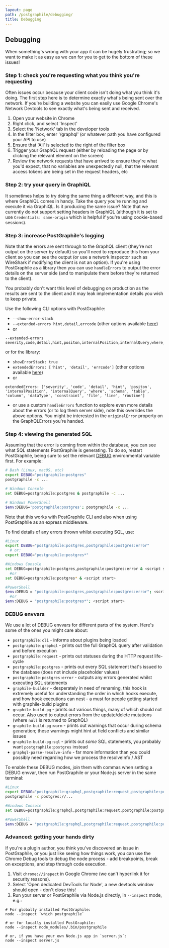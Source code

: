 ```yaml
---
layout: page
path: /postgraphile/debugging/
title: Debugging
---
```


## Debugging

When something's wrong with your app it can be hugely frustrating; so we want to make
it as easy as we can for you to get to the bottom of these issues!

### Step 1: check you're requesting what you think you're requesting

Often issues occur because your client code isn't doing what you think it's
doing. The first step here is to determine exactly what's being sent over the
network. If you're building a website you can easily use Google Chrome's
Network Devtools to see exactly what's being sent and received.

1.  Open your website in Chrome
2.  Right click, and select 'Inspect'
3.  Select the 'Network' tab in the developer tools
4.  In the filter box, enter '/graphql' (or whatever path you have configured your API to use)
5.  Ensure that 'All' is selected to the right of the filter box
6.  Trigger your GraphQL request (either by reloading the page or by clicking the relevant element on the screen)
7.  Review the network requests that have arrived to ensure they're what you'd expect, that no variables are unexpectedly null, that the relevant access tokens are being set in the request headers, etc

### Step 2: try your query in GraphiQL

It sometimes helps to try doing the same thing a different way, and this is
where GraphiQL comes in handy. Take the query you're running and execute it via
GraphiQL. Is it producing the same issue? Note that we currently do not support
setting headers in GraphiQL (although it is set to use `Credentials: same-origin` which is helpful if you're using cookie-based sessions).

### Step 3: increase PostGraphile's logging

Note that the errors are sent through to the GraphQL client (they're not
output on the server by default) so you'll need to reproduce this from your
client so you can see the output (or use a network inspector such as
WireShark if modifying the client is not an option). If you're using
PostGraphile as a library then you can use `handleErrors` to output the error
details on the server side (and to manipulate them before they're returned to
the client).

You probably don't want this level of debugging on production as the results
are sent to the client and it may leak implementation details you wish to
keep private.

Use the following CLI options with PostGraphile:

* `--show-error-stack`
* `--extended-errors hint,detail,errcode` (other options available [here](https://github.com/brianc/node-postgres/blob/7de137f9f88611b8fcae5539aa90b6037133f1f1/lib/connection.js#L565-L580))
* or

```
--extended-errors severity,code,detail,hint,positon,internalPosition,internalQuery,where,schema,table,column,dataType,constraint,file,line,routine
```

or for the library:

* `showErrorStack: true`
* `extendedErrors: ['hint', 'detail', 'errcode']` (other options available [here](https://github.com/brianc/node-postgres/blob/7de137f9f88611b8fcae5539aa90b6037133f1f1/lib/connection.js#L565-L580))
* or

```
extendedErrors: ['severity', 'code', 'detail', 'hint', 'positon', 'internalPosition', 'internalQuery', 'where', 'schema', 'table', 'column', 'dataType', 'constraint', 'file', 'line', 'routine']
```

* or use a custom `handleErrors` function to explore even more details about
  the errors (or to log them server side), note this overrides the above
  options. You might be interested in the `originalError` property on the
  GraphQLErrors you're handed.

### Step 4: viewing the generated SQL

Assuming that the error is coming from within the database, you can see what
SQL statements PostGraphile is generating. To do so, restart PostGraphile,
being sure to set the relevant [DEBUG](https://github.com/visionmedia/debug)
environmental variable first. For example:

```bash
# Bash (Linux, macOS, etc)
export DEBUG="postgraphile:postgres"
postgraphile -c ...

# Windows Console
set DEBUG=postgraphile:postgres & postgraphile -c ...

# Windows PowerShell
$env:DEBUG='postgraphile:postgres'; postgraphile -c ...
```

Note that this works with PostGraphile CLI and also when using PostGraphile as an express middleware.

To find details of any errors thrown whilst executing SQL, use:

```bash
#Linux
export DEBUG="postgraphile:postgres,postgraphile:postgres:error"
  # or:
export DEBUG="postgraphile:postgres*"

#Windows Console
set DEBUG=postgraphile:postgres,postgraphile:postgres:error & <script start>
  #or
set DEBUG=postgraphile:postgres* & <script start>

#PowerShell
$env:DEBUG = "postgraphile:postgres,postgraphile:postgres:error"; <script start>
  #or
$env:DEBUG = "postgraphile:postgres*"; <script start>
```

### DEBUG envvars

We use a lot of DEBUG envvars for different parts of the system. Here's some of the ones you might care about:

* `postgraphile:cli` - informs about plugins being loaded
* `postgraphile:graphql` - prints out the full GraphQL query after validation and before execution
* `postgraphile:request` - prints out statuses during the HTTP request life-cycle
* `postgraphile:postgres` - prints out every SQL statement that's issued to the database (does not include placeholder values)
* `postgraphile:postgres:error` - outputs any errors generated whilst executing SQL statements
* `graphile-builder` - desperately in need of renaming, this hook is extremely useful for understanding the order in which hooks execute, and how hook executions can nest - a must for people getting started with graphile-build plugins
* `graphile-build-pg` - prints out various things, many of which should not occur. Also used to output errors from the update/delete mutations (where `null` is returned to GraphQL)
* `graphile-build-pg:warn` - prints out warnings that occur during schema generation; these warnings might hint at field conflicts and similar issues
* `graphile-build-pg:sql` - prints out _some_ SQL statements, you probably want `postgraphile:postgres` instead
* `graphql-parse-resolve-info` - far more information than you could possibly need regarding how we process the resolveInfo / AST

To enable these DEBUG modes, join them with commas when setting a DEBUG envvar, then run PostGraphile or your Node.js server in the same terminal:

```bash
#Linux
export DEBUG="postgraphile:graphql,postgraphile:request,postgraphile:postgres*"
postgraphile -c postgres://...

#Windows Console
set DEBUG=postgraphile:graphql,postgraphile:request,postgraphile:postgres* & postgraphile -c postgres://...

#PowerShell
$env:DEBUG = "postgraphile:graphql,postgraphile:request,postgraphile:postgres*"; postgraphile -c postgres://...
```

### Advanced: getting your hands dirty

If you're a plugin author, you think you've discovered an issue in
PostGraphile, or you just like seeing how things work, you can use the Chrome
Debug tools to debug the node process - add breakpoints, break on exceptions,
and step through code execution.

1.  Visit `chrome://inspect` in Google Chrome (we can't hyperlink it for security reasons).
2.  Select 'Open dedicated DevTools for Node', a new devtools window should open - don't close this!
3.  Run your server or PostGraphile via Node.js directly, in `--inspect` mode, e.g.:

```
# For globally installed PostGraphile:
node --inspect `which postgraphile`

# or for locally installed PostGraphile:
node --inspect node_modules/.bin/postgraphile

# or, if you have your own Node.js app in `server.js`:
node --inspect server.js
```
